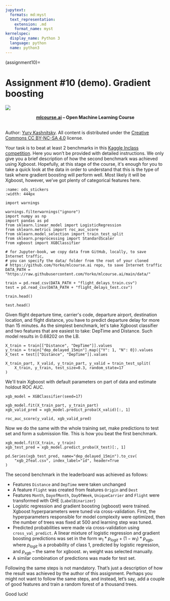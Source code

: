 ```yaml
---
jupytext:
  formats: md:myst
  text_representation:
    extension: .md
    format_name: myst
kernelspec:
  display_name: Python 3
  language: python
  name: python3
---
```


(assignment10)=

# Assignment #10 (demo). Gradient boosting

<img src="https://habrastorage.org/webt/ia/m9/zk/iam9zkyzqebnf_okxipihkgjwnw.jpeg" />

**<center>[mlcourse.ai](https://mlcourse.ai) – Open Machine Learning Course** </center><br>

Author: [Yury Kashnitsky](https://yorko.github.io). All content is distributed under the [Creative Commons CC BY-NC-SA 4.0](https://creativecommons.org/licenses/by-nc-sa/4.0/) license.


Your task is to beat at least 2 benchmarks in this [Kaggle Inclass competition](https://www.kaggle.com/c/flight-delays-spring-2018). Here you won’t be provided with detailed instructions. We only give you a brief description of how the second benchmark was achieved using Xgboost. Hopefully, at this stage of the course, it's enough for you to take a quick look at the data in order to understand that this is the type of task where gradient boosting will perform well. Most likely it will be Xgboost, however, we’ve got plenty of categorical features here.

```{figure} /_static/img/xgboost_meme.jpg
:name: ods_stickers
:width: 444px
```


```{code-cell} ipython3
import warnings

warnings.filterwarnings("ignore")
import numpy as np
import pandas as pd
from sklearn.linear_model import LogisticRegression
from sklearn.metrics import roc_auc_score
from sklearn.model_selection import train_test_split
from sklearn.preprocessing import StandardScaler
from xgboost import XGBClassifier
```


```{code-cell} ipython3
# for Jupyter-book, we copy data from GitHub, locally, to save Internet traffic,
# you can specify the data/ folder from the root of your cloned
# https://github.com/Yorko/mlcourse.ai repo, to save Internet traffic
DATA_PATH = "https://raw.githubusercontent.com/Yorko/mlcourse.ai/main/data/"
```


```{code-cell} ipython3
train = pd.read_csv(DATA_PATH + "flight_delays_train.csv")
test = pd.read_csv(DATA_PATH + "flight_delays_test.csv")
```


```{code-cell} ipython3
train.head()
```


```{code-cell} ipython3
test.head()
```

Given flight departure time, carrier's code, departure airport, destination location, and flight distance, you have to predict departure delay for more than 15 minutes. As the simplest benchmark, let's take Xgboost classifier and two features that are easiest to take: DepTime and Distance. Such model results in 0.68202 on the LB.


```{code-cell} ipython3
X_train = train[["Distance", "DepTime"]].values
y_train = train["dep_delayed_15min"].map({"Y": 1, "N": 0}).values
X_test = test[["Distance", "DepTime"]].values

X_train_part, X_valid, y_train_part, y_valid = train_test_split(
    X_train, y_train, test_size=0.3, random_state=17
)
```

We'll train Xgboost with default parameters on part of data and estimate holdout ROC AUC.


```{code-cell} ipython3
xgb_model = XGBClassifier(seed=17)

xgb_model.fit(X_train_part, y_train_part)
xgb_valid_pred = xgb_model.predict_proba(X_valid)[:, 1]

roc_auc_score(y_valid, xgb_valid_pred)
```

Now we do the same with the whole training set, make predictions to test set and form a submission file. This is how you beat the first benchmark.


```{code-cell} ipython3
xgb_model.fit(X_train, y_train)
xgb_test_pred = xgb_model.predict_proba(X_test)[:, 1]

pd.Series(xgb_test_pred, name="dep_delayed_15min").to_csv(
    "xgb_2feat.csv", index_label="id", header=True
)
```

The second benchmark in the leaderboard was achieved as follows:

- Features `Distance` and `DepTime` were taken unchanged
- A feature `Flight` was created from features `Origin` and `Dest`
- Features `Month`, `DayofMonth`, `DayOfWeek`, `UniqueCarrier` and `Flight` were transformed with OHE (`LabelBinarizer`)
- Logistic regression and gradient boosting (xgboost) were trained. Xgboost hyperparameters were tuned via cross-validation. First, the hyperparameters responsible for model complexity were optimized, then the number of trees was fixed at 500 and learning step was tuned.
- Predicted probabilities were made via cross-validation using `cross_val_predict`. A linear mixture of logistic regression and gradient boosting predictions was set in the form $w_1 * p_{logit} + (1 - w_1) * p_{xgb}$, where $p_{logit}$ is a probability of class 1, predicted by logistic regression, and $p_{xgb}$ – the same for xgboost. $w_1$ weight was selected manually.
- A similar combination of predictions was made for test set.

Following the same steps is not mandatory. That’s just a description of how the result was achieved by the author of this assignment. Perhaps you might not want to follow the same steps, and instead, let’s say, add a couple of good features and train a random forest of a thousand trees.

Good luck!
